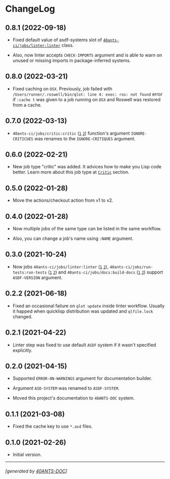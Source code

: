 <a id="x-2840ANTS-CI-2FCHANGELOG-3A-40CHANGELOG-2040ANTS-DOC-2FLOCATIVES-3ASECTION-29"></a>

# ChangeLog

<a id="x-2840ANTS-CI-2FCHANGELOG-3A-3A-7C0-2E8-2E1-7C-2040ANTS-DOC-2FLOCATIVES-3ASECTION-29"></a>

## 0.8.1 (2022-09-18)

* Fixed default value of asdf-systems slot of [`40ants-ci/jobs/linter:linter`][8918] class.

* Also, now linter accepts `CHECK-IMPORTS` argument and is able to warn on unused or missing imports in package-inferred systems.

<a id="x-2840ANTS-CI-2FCHANGELOG-3A-3A-7C0-2E8-2E0-7C-2040ANTS-DOC-2FLOCATIVES-3ASECTION-29"></a>

## 0.8.0 (2022-03-21)

* Fixed caching on `OSX`. Previously, job failed with
`/Users/runner/.roswell/bin/qlot: line 4: exec: ros: not found` error
if `:cache t` was given to a job running on `OSX` and Roswell was restored from a cache.

<a id="x-2840ANTS-CI-2FCHANGELOG-3A-3A-7C0-2E7-2E0-7C-2040ANTS-DOC-2FLOCATIVES-3ASECTION-29"></a>

## 0.7.0 (2022-03-13)

* `40ants-ci/jobs/critic:critic` ([`1`][484a] [`2`][cd00]) function's argument `IGNORE-CRITICUES` was
renames to the `IGNORE-CRITIQUES` argument.

<a id="x-2840ANTS-CI-2FCHANGELOG-3A-3A-7C0-2E6-2E0-7C-2040ANTS-DOC-2FLOCATIVES-3ASECTION-29"></a>

## 0.6.0 (2022-02-21)

* New job type "critic" was added. It advices how to make you Lisp code better.
Learn more about this job type at [`Critic`][240b] section.

<a id="x-2840ANTS-CI-2FCHANGELOG-3A-3A-7C0-2E5-2E0-7C-2040ANTS-DOC-2FLOCATIVES-3ASECTION-29"></a>

## 0.5.0 (2022-01-28)

* Move the actions/checkout action from v1 to v2.

<a id="x-2840ANTS-CI-2FCHANGELOG-3A-3A-7C0-2E4-2E0-7C-2040ANTS-DOC-2FLOCATIVES-3ASECTION-29"></a>

## 0.4.0 (2022-01-28)

* Now multiple jobs of the same type can be listed in the same workflow.

* Also, you can change a job's name using `:NAME` argument.

<a id="x-2840ANTS-CI-2FCHANGELOG-3A-3A-7C0-2E3-2E0-7C-2040ANTS-DOC-2FLOCATIVES-3ASECTION-29"></a>

## 0.3.0 (2021-10-24)

* Now jobs `40ants-ci/jobs/linter:linter` ([`1`][523a] [`2`][8918]), `40ants-ci/jobs/run-tests:run-tests` ([`1`][6cb7] [`2`][e35d]) and `40ants-ci/jobs/docs:build-docs` ([`1`][1ddb] [`2`][13b8])
support `ASDF-VERSION` argument.

<a id="x-2840ANTS-CI-2FCHANGELOG-3A-3A-7C0-2E2-2E2-7C-2040ANTS-DOC-2FLOCATIVES-3ASECTION-29"></a>

## 0.2.2 (2021-06-18)

* Fixed an occasional failure on `qlot update` inside linter workflow.
Usually it happed when quicklisp distribution was updated and `qlfile.lock`
changed.

<a id="x-2840ANTS-CI-2FCHANGELOG-3A-3A-7C0-2E2-2E1-7C-2040ANTS-DOC-2FLOCATIVES-3ASECTION-29"></a>

## 0.2.1 (2021-04-22)

* Linter step was fixed to use default
`ASDF` system if it wasn't specified explicitly.

<a id="x-2840ANTS-CI-2FCHANGELOG-3A-3A-7C0-2E2-2E0-7C-2040ANTS-DOC-2FLOCATIVES-3ASECTION-29"></a>

## 0.2.0 (2021-04-15)

* Supported `ERROR-ON-WARNINGS` argument for documentation builder.

* Argument `ASD-SYSTEM` was renamed to `ASDF-SYSTEM`.

* Moved this project's documentation to `40ANTS-DOC` system.

<a id="x-2840ANTS-CI-2FCHANGELOG-3A-3A-7C0-2E1-2E1-7C-2040ANTS-DOC-2FLOCATIVES-3ASECTION-29"></a>

## 0.1.1 (2021-03-08)

* Fixed the cache key to use `*.asd` files.

<a id="x-2840ANTS-CI-2FCHANGELOG-3A-3A-7C0-2E1-2E0-7C-2040ANTS-DOC-2FLOCATIVES-3ASECTION-29"></a>

## 0.1.0 (2021-02-26)

* Initial version.


[cd00]: https://40ants.com/ci/#x-2840ANTS-CI-2FJOBS-2FCRITIC-3ACRITIC-20CLASS-29
[484a]: https://40ants.com/ci/#x-2840ANTS-CI-2FJOBS-2FCRITIC-3ACRITIC-20FUNCTION-29
[1ddb]: https://40ants.com/ci/#x-2840ANTS-CI-2FJOBS-2FDOCS-3ABUILD-DOCS-20CLASS-29
[13b8]: https://40ants.com/ci/#x-2840ANTS-CI-2FJOBS-2FDOCS-3ABUILD-DOCS-20FUNCTION-29
[8918]: https://40ants.com/ci/#x-2840ANTS-CI-2FJOBS-2FLINTER-3ALINTER-20CLASS-29
[523a]: https://40ants.com/ci/#x-2840ANTS-CI-2FJOBS-2FLINTER-3ALINTER-20FUNCTION-29
[6cb7]: https://40ants.com/ci/#x-2840ANTS-CI-2FJOBS-2FRUN-TESTS-3ARUN-TESTS-20CLASS-29
[e35d]: https://40ants.com/ci/#x-2840ANTS-CI-2FJOBS-2FRUN-TESTS-3ARUN-TESTS-20FUNCTION-29
[240b]: https://40ants.com/ci/#x-2840ANTS-CI-3A-3A-40CRITIC-2040ANTS-DOC-2FLOCATIVES-3ASECTION-29

* * *
###### [generated by [40ANTS-DOC](https://40ants.com/doc/)]
